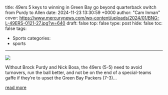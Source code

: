 title: 49ers 5 keys to winning in Green Bay go beyond quarterback switch from Purdy to Allen
date: 2024-11-23 13:30:59 +0000
author: "Cam Inman"
cover: https://www.mercurynews.com/wp-content/uploads/2024/01/BNG-L-49ERS-0121-27.jpg?w=640
draft: false
top: false
type: post
hide: false
toc: false
tags:
  - Sports
categories:
  - sports
---

![](https://www.mercurynews.com/wp-content/uploads/2024/01/BNG-L-49ERS-0121-27.jpg?w=640)

Without Brock Purdy and Nick Bosa, the 49ers (5-5) need to avoid turnovers, run the ball better, and not be on the end of a special-teams gaffe if they’re to upset the Green Bay Packers (7-3)…

[read more](https://www.mercurynews.com/2024/11/23/49ers-packers-preview-brandon-allen/)
